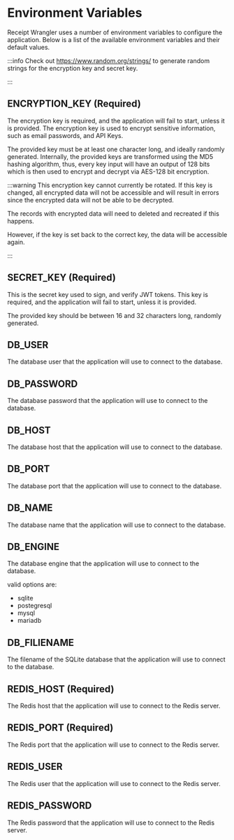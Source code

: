 # Environment Variables

Receipt Wrangler uses a number of environment variables to configure the application. Below is a list of the available
environment variables and their default values.

:::info
Check out https://www.random.org/strings/ to generate random strings for the encryption key and secret key.

:::

## ENCRYPTION_KEY (Required)

The encryption key is required, and the application will fail to start, unless it is provided. The encryption key is
used to encrypt sensitive information, such as email passwords, and API Keys.

The provided key must be at least one character long, and ideally randomly generated. Internally, the provided keys are
transformed using the MD5
hashing algorithm, thus, every key input will have an output of 128 bits which is then used to encrypt and decrypt via
AES-128 bit encryption.

:::warning
This encryption key cannot currently be rotated. If this key is changed, all encrypted data will not be accessible and
will result
in errors since the encrypted data will not be able to be decrypted.

The records with encrypted data will need to deleted and recreated if this happens.

However, if the key is set back to the correct key, the data will be accessible again.

:::

## SECRET_KEY (Required)

This is the secret key used to sign, and verify JWT tokens. This key is required, and the application will fail to
start, unless it is provided.

The provided key should be between 16 and 32 characters long, randomly generated.

## DB_USER

The database user that the application will use to connect to the database.

## DB_PASSWORD

The database password that the application will use to connect to the database.

## DB_HOST

The database host that the application will use to connect to the database.

## DB_PORT

The database port that the application will use to connect to the database.

## DB_NAME

The database name that the application will use to connect to the database.

## DB_ENGINE

The database engine that the application will use to connect to the database.

valid options are:

* sqlite
* postegresql
* mysql
* mariadb

## DB_FILIENAME

The filename of the SQLite database that the application will use to connect to the database.

## REDIS_HOST (Required)

The Redis host that the application will use to connect to the Redis server.

## REDIS_PORT (Required)

The Redis port that the application will use to connect to the Redis server.

## REDIS_USER

The Redis user that the application will use to connect to the Redis server.

## REDIS_PASSWORD

The Redis password that the application will use to connect to the Redis server.
